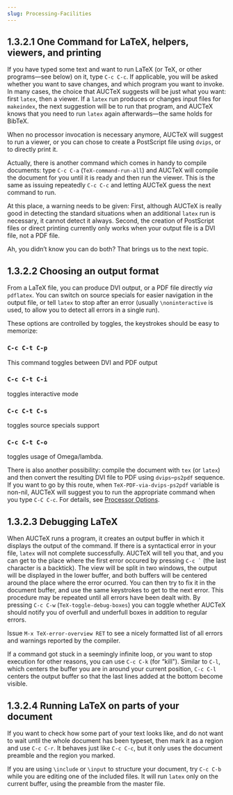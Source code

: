 ```yaml
---
slug: Processing-Facilities
---
```


## 1.3.2.1 One Command for LaTeX, helpers, viewers, and printing

If you have typed some text and want to run LaTeX (or TeX, or other programs—see below) on it, type `C-c C-c`. If applicable, you will be asked whether you want to save changes, and which program you want to invoke. In many cases, the choice that AUCTeX suggests will be just what you want: first `latex`, then a viewer. If a `latex` run produces or changes input files for `makeindex`, the next suggestion will be to run that program, and AUCTeX knows that you need to run `latex` again afterwards—the same holds for BibTeX.

When no processor invocation is necessary anymore, AUCTeX will suggest to run a viewer, or you can chose to create a PostScript file using `dvips`, or to directly print it.

Actually, there is another command which comes in handy to compile documents: type `C-c C-a` (`TeX-command-run-all`) and AUCTeX will compile the document for you until it is ready and then run the viewer. This is the same as issuing repeatedly `C-c C-c` and letting AUCTeX guess the next command to run.

At this place, a warning needs to be given: First, although AUCTeX is really good in detecting the standard situations when an additional `latex` run is necessary, it cannot detect it always. Second, the creation of PostScript files or direct printing currently only works when your output file is a DVI file, not a PDF file.

Ah, you didn’t know you can do both? That brings us to the next topic.
## 1.3.2.2 Choosing an output format

From a LaTeX file, you can produce DVI output, or a PDF file directly *via* `pdflatex`. You can switch on source specials for easier navigation in the output file, or tell `latex` to stop after an error (usually `\noninteractive` is used, to allow you to detect all errors in a single run).

These options are controlled by toggles, the keystrokes should be easy to memorize:

### `C-c C-t C-p`

This command toggles between DVI and PDF output

### `C-c C-t C-i`

toggles interactive mode

### `C-c C-t C-s`

toggles source specials support

### `C-c C-t C-o`

toggles usage of Omega/lambda.

There is also another possibility: compile the document with `tex` (or `latex`) and then convert the resulting DVI file to PDF using `dvips`–`ps2pdf` sequence. If you want to go by this route, when `TeX-PDF-via-dvips-ps2pdf` variable is non-nil, AUCTeX will suggest you to run the appropriate command when you type `C-C C-c`. For details, see [Processor Options](/docs/auctex/Processor-Options).
## 1.3.2.3 Debugging LaTeX

When AUCTeX runs a program, it creates an output buffer in which it displays the output of the command. If there is a syntactical error in your file, `latex` will not complete successfully. AUCTeX will tell you that, and you can get to the place where the first error occured by pressing `` C-c ` `` (the last character is a backtick). The view will be split in two windows, the output will be displayed in the lower buffer, and both buffers will be centered around the place where the error ocurred. You can then try to fix it in the document buffer, and use the same keystrokes to get to the next error. This procedure may be repeated until all errors have been dealt with. By pressing `C-c C-w` (`TeX-toggle-debug-boxes`) you can toggle whether AUCTeX should notify you of overfull and underfull boxes in addition to regular errors.

Issue `M-x TeX-error-overview RET` to see a nicely formatted list of all errors and warnings reported by the compiler.

If a command got stuck in a seemingly infinite loop, or you want to stop execution for other reasons, you can use `C-c C-k` (for “kill"). Similar to `C-l`, which centers the buffer you are in around your current position, `C-c C-l` centers the output buffer so that the last lines added at the bottom become visible.
## 1.3.2.4 Running LaTeX on parts of your document

If you want to check how some part of your text looks like, and do not want to wait until the whole document has been typeset, then mark it as a region and use `C-c C-r`. It behaves just like `C-c C-c`, but it only uses the document preamble and the region you marked.

If you are using `\include` or `\input` to structure your document, try `C-c C-b` while you are editing one of the included files. It will run `latex` only on the current buffer, using the preamble from the master file.

